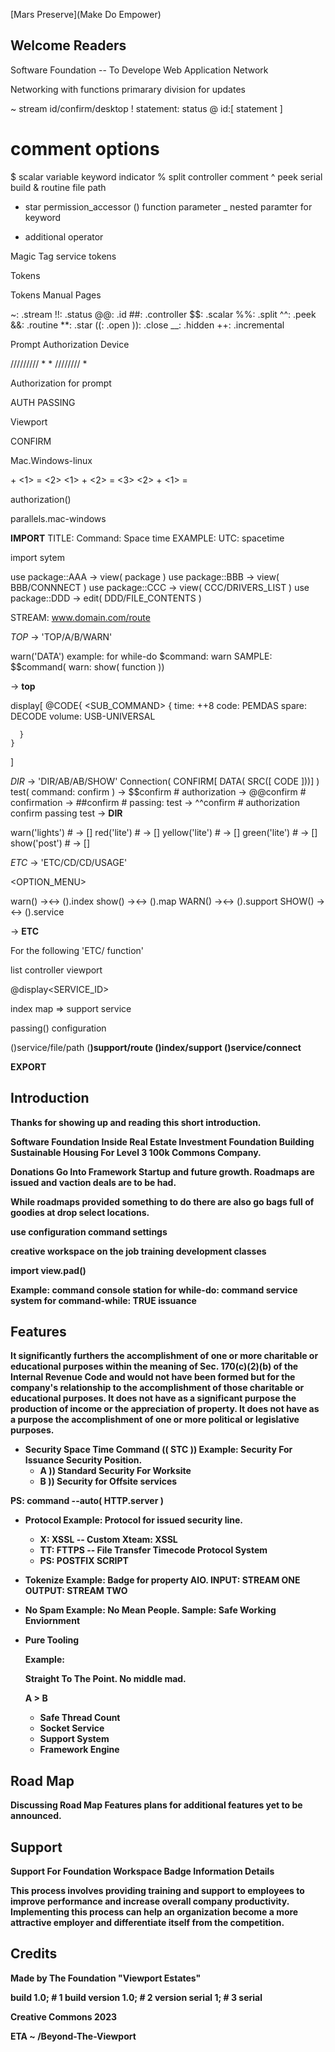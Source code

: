 
[Mars Preserve](Make Do Empower)

## Welcome Readers

Software Foundation -- To Develope Web Application Network

Networking with functions primarary division for updates

<MAGIC> 

~ stream id/confirm/desktop
! statement: status
@ id:[ statement ]
# comment options
$ scalar variable keyword indicator
% split controller comment
^ peek serial build
& routine file path
* star permission_accessor
() function parameter
_ nested paramter for keyword
+ additional operator

Magic Tag service tokens
  
  <REF> Tokens

Tokens Manual Pages

<TYPE> 

 ~: .stream
!!: .status
@@: .id
##: .controller
$$: .scalar
%%: .split
^^: .peek
&&: .routine
**: .star
((: .open
)): .close
__: .hidden
++: .incremental
  
Prompt Authorization Device

<LEVEL>

  <ONE> /\/\/\/\/\/\/\/\/ *
  <TWO> * /\/\/\/\/\/\/\/ *

Authorization for prompt
 
  <REF> AUTH
  <REF> PASSING 

Viewport

  <RETURN> CONFIRM

Mac.Windows-linux

<AIO> + <1> = <2> <1> + <2> = <3> <2> + <1> = <AIO>

authorization(<MAGIC>)

parallels.mac-windows
  
  **IMPORT**
  TITLE: Command: Space time
EXAMPLE:     UTC: spacetime

import sytem

use  package::AAA -> view( package )
use  package::BBB -> view( BBB/CONNNECT )
use  package::CCC -> view( CCC/DRIVERS_LIST )
use  package::DDD -> edit( DDD/FILE_CONTENTS )

 STREAM: www.domain.com/route

*TOP* -> 'TOP/A/B/WARN' <ID>

warn('DATA')
  example: for while-do $command: warn
   SAMPLE: $$command( warn: show( function ))
 
  -> **top**
  
  display[
    @CODE{ <SUB_COMMAND>
      {
          time: ++8
          code: PEMDAS
         spare: DECODE
        volume: USB-UNIVERSAL

      }
    }
  ]

*DIR* -> 'DIR/AB/AB/SHOW'
Connection( CONFIRM[ DATA( SRC([ CODE ]))] )
test( command: confirm )
  -> $$confirm       # authorization
    -> @@confirm     # confirmation
      -> ##confirm   # passing: test
        -> ^^confirm # authorization confirm passing test
  -> **DIR**

warn('lights') # -> []
   red('lite') # -> []
yellow('lite') # -> []
 green('lite') # -> []
  show('post') # -> []

*ETC* -> 'ETC/CD/CD/USAGE'

<OPTION_MENU>

warn() -><-> ().index
show() -><-> ().map
WARN() -><-> ().support
SHOW() -><-> ().service

  -> **ETC**

<MAP>

For the following 'ETC/ function' 

list
controller viewport 

@display<SERVICE_ID>
  
  index map => support service

passing(<TYPE>)
configuration

<LIST>

(<A>)service/file/path
(<B>)support/route
(<C>)index/support
(<D>)service/connect

<EXPORT>

  **EXPORT**

## Introduction

Thanks for showing up and reading this short introduction.

Software Foundation Inside Real Estate Investment Foundation
Building Sustainable Housing For Level 3 100k Commons Company.

Donations Go Into Framework Startup and future growth.
Roadmaps are issued and vaction deals are to be had.

While roadmaps provided something to do there are also
go bags full of goodies at drop select locations.

use configuration command settings

  creative workspace
  on the job training
  development classes

import view.pad()
  
  Example: command console station
  for while-do: command service system
  for command-while: TRUE issuance
  
## Features

It significantly furthers the accomplishment of one or more charitable or educational purposes within the meaning of Sec. 170(c)(2)(b) of the Internal Revenue Code and would not have been formed but for the company's relationship to the accomplishment of those charitable or educational purposes.
It does not have as a significant purpose the production of income or the appreciation of property.
It does not have as a purpose the accomplishment of one or more political or legislative purposes.

+ Security Space Time Command  (( STC ))
  Example: Security For Issuance Security Position.
    + A )) Standard Security For Worksite
    + B )) Security for Offsite services

PS: command --auto( HTTP.server )

+ Protocol
  Example: Protocol for issued security line.
  + X: XSSL -- Custom Xteam: XSSL
  + TT: FTTPS -- File Transfer Timecode Protocol System
  + PS: POSTFIX SCRIPT
+ Tokenize
  Example: Badge for property AIO.
   INPUT: STREAM ONE
  OUTPUT: STREAM TWO
+ No Spam
  Example: No Mean People.
  Sample: Safe Working Enviornment
  
+ Pure Tooling

    Example:

  Straight To The Point.
  No middle mad.

  A > B
  
   + Safe Thread Count
   + Socket Service
   + Support System
   + Framework Engine
  
## Road Map

Discussing Road Map Features plans for additional features yet to be announced.

## Support

Support For Foundation Workspace
  Badge Information Details

  This process involves providing training and support to employees to improve performance and increase overall company productivity. Implementing this process can help an organization become a more attractive employer and differentiate itself from the competition.

## Credits

Made by The Foundation "Viewport Estates"

build   1.0; # 1 build
version 1.0; # 2 version
serial    1; # 3 serial

Creative Commons 2023

ETA ~ /Beyond-The-Viewport
